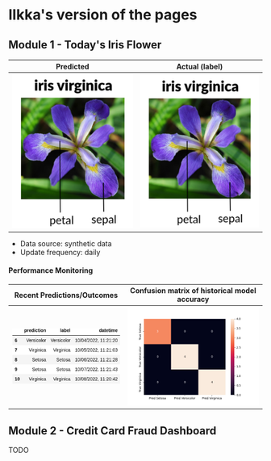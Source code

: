# Ilkka's version of the pages


## Module 1 - Today's Iris Flower 

| Predicted | Actual (label)
|--------|------- 
| ![Iris](https://raw.githubusercontent.com/basalganglia/serverless-ml-course/main/assets/latest_iris.png) | ![Iris](https://raw.githubusercontent.com/basalganglia/serverless-ml-course/main/assets/actual_iris.png) 

 * Data source: synthetic data
 * Update frequency: daily

#### Performance Monitoring 

| Recent Predictions/Outcomes | Confusion matrix of historical model accuracy 
|--------|------- 
| ![Recent predictions](https://raw.githubusercontent.com/basalganglia/serverless-ml-course/main/assets/df_recent.png) | ![Confusion Matrix](https://raw.githubusercontent.com/basalganglia/serverless-ml-course/main/assets/confusion_matrix.png)


## Module 2 - Credit Card Fraud Dashboard


TODO

